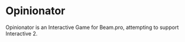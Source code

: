 # Opinionator
Opinionator is an Interactive Game for Beam.pro, attempting to support Interactive 2.
